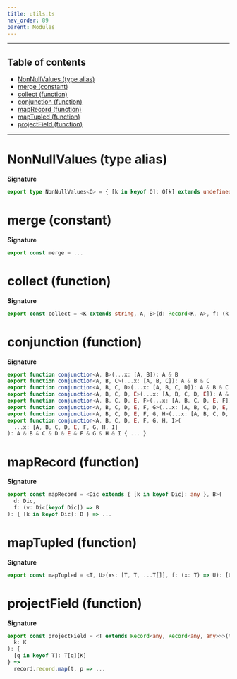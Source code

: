 ```yaml
---
title: utils.ts
nav_order: 89
parent: Modules
---
```


---

<h2 class="text-delta">Table of contents</h2>

- [NonNullValues (type alias)](#nonnullvalues-type-alias)
- [merge (constant)](#merge-constant)
- [collect (function)](#collect-function)
- [conjunction (function)](#conjunction-function)
- [mapRecord (function)](#maprecord-function)
- [mapTupled (function)](#maptupled-function)
- [projectField (function)](#projectfield-function)

---

# NonNullValues (type alias)

**Signature**

```ts
export type NonNullValues<O> = { [k in keyof O]: O[k] extends undefined ? never : O[k] }
```

# merge (constant)

**Signature**

```ts
export const merge = ...
```

# collect (function)

**Signature**

```ts
export const collect = <K extends string, A, B>(d: Record<K, A>, f: (k: K, a: A) => B): Array<B> => ...
```

# conjunction (function)

**Signature**

```ts
export function conjunction<A, B>(...x: [A, B]): A & B
export function conjunction<A, B, C>(...x: [A, B, C]): A & B & C
export function conjunction<A, B, C, D>(...x: [A, B, C, D]): A & B & C & D
export function conjunction<A, B, C, D, E>(...x: [A, B, C, D, E]): A & B & C & D & E
export function conjunction<A, B, C, D, E, F>(...x: [A, B, C, D, E, F]): A & B & C & D & E & F
export function conjunction<A, B, C, D, E, F, G>(...x: [A, B, C, D, E, F, G]): A & B & C & D & E & F & G
export function conjunction<A, B, C, D, E, F, G, H>(...x: [A, B, C, D, E, F, G, H]): A & B & C & D & E & F & G & H
export function conjunction<A, B, C, D, E, F, G, H, I>(
  ...x: [A, B, C, D, E, F, G, H, I]
): A & B & C & D & E & F & G & H & I { ... }
```

# mapRecord (function)

**Signature**

```ts
export const mapRecord = <Dic extends { [k in keyof Dic]: any }, B>(
  d: Dic,
  f: (v: Dic[keyof Dic]) => B
): { [k in keyof Dic]: B } => ...
```

# mapTupled (function)

**Signature**

```ts
export const mapTupled = <T, U>(xs: [T, T, ...T[]], f: (x: T) => U): [U, U, ...U[]] => ...
```

# projectField (function)

**Signature**

```ts
export const projectField = <T extends Record<any, Record<any, any>>>(t: T) => <K extends keyof T[keyof T]>(
  k: K
): {
  [q in keyof T]: T[q][K]
} =>
  record.record.map(t, p => ...
```
